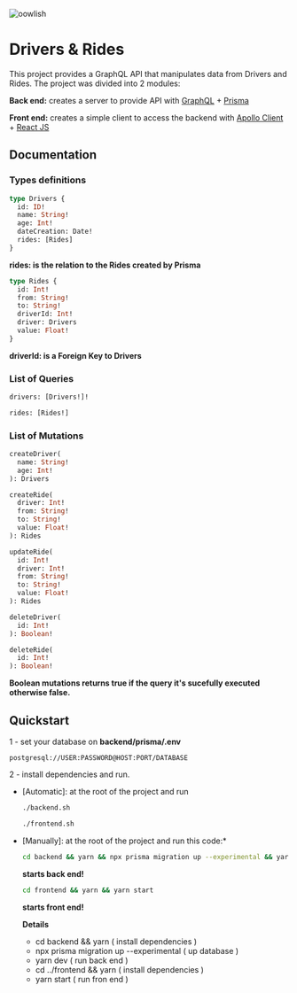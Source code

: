 ![oowlish](https://www.oowlish.com/wp-content/uploads/2017/10/header-logo-dark.png)

# Drivers & Rides
This project provides a GraphQL API that manipulates data from Drivers and Rides. The project was divided into 2 modules:

**Back end:** creates a server to provide API with [GraphQL](https://graphql.org/) + [Prisma](https://github.com/prisma/prisma)

**Front end:** creates a simple client to access the backend with [Apollo Client](https://github.com/apollographql/apollo-client/) + [React JS](https://reactjs.org/)

## Documentation
### Types definitions

```graphql
type Drivers {
  id: ID!
  name: String!
  age: Int!
  dateCreation: Date!
  rides: [Rides]
} 
```
 **rides: is the relation to the Rides created by Prisma**

```graphql
type Rides {
  id: Int!
  from: String!
  to: String!
  driverId: Int!
  driver: Drivers
  value: Float!
}
```
 **driverId: is a Foreign Key to Drivers**

### List of Queries
```graphql
drivers: [Drivers!]!
```

```graphql
rides: [Rides!]
```

### List of Mutations

```graphql
createDriver(
  name: String!
  age: Int!
): Drivers
```

```graphql
createRide(
  driver: Int!
  from: String!
  to: String!
  value: Float!
): Rides
```

```graphql
updateRide(
  id: Int!
  driver: Int!
  from: String!
  to: String!
  value: Float!
): Rides
```

```graphql
deleteDriver(
  id: Int!
): Boolean!
```

```graphql
deleteRide(
  id: Int!
): Boolean!
```

**Boolean mutations returns true if the query it's sucefully executed otherwise false.**

## Quickstart

1 - set your database on **backend/prisma/.env**

```prisma
postgresql://USER:PASSWORD@HOST:PORT/DATABASE
```
2 - install dependencies and run.

* [Automatic]: at the root of the project and run
  ```sh
  ./backend.sh
  ```

  ```sh
  ./frontend.sh
  ```

* [Manually]: at the root of the project and run this code:*
  ```sh
  cd backend && yarn && npx prisma migration up --experimental && yarn dev
  ```
  **starts back end!**

  ```sh
  cd frontend && yarn && yarn start
  ``` 
  **starts front end!**
  
  **Details**
  * cd backend && yarn ( install dependencies )
  * npx prisma migration up --experimental ( up database )
  * yarn dev ( run back end )
  * cd ../frontend && yarn ( install dependencies )
  * yarn start ( run fron end )
  
